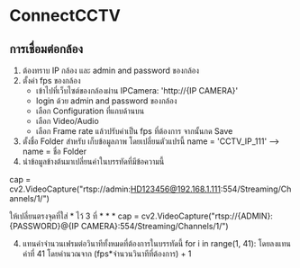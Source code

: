 # ConnectCCTV

## การเชื่อมต่อกล้อง
1. ต้องทราบ IP กล้อง และ admin and password ของกล้อง
2. ตั้งค่า fps ของกล้อง
	- เข้าไปที่เว็บไซต์ของกล้องผ่าน IPCamera: 'http://{IP CAMERA}'
	- login ด้วย admin and password ของกล้อง
	- เลือก Configuration ที่แถบด้านบน
	- เลือก Video/Audio
	- เลือก Frame rate แล้วปรับค่าเป็น fps ที่ต้องการ จากนั้นกด Save
3. ตั้งชื่อ Folder สำหรับ เก็บข้อมูลภาพ โดยเปลี่ยนตัวแปรนี้  name = 'CCTV_IP_111' --> name = ชื่อ Folder
4. นำข้อมูลข้างต้นมาเปลี่ยนค่าในบรรทัดที่มีข้อความนี้

cap = cv2.VideoCapture("rtsp://admin:HD123456@192.168.1.111:554/Streaming/Channels/1/")

ให้เปลี่ยนตรงจุดที่ใส่ * ไว้ 3 ที่
					    *       *           *
cap = cv2.VideoCapture("rtsp://{ADMIN}:{PASSWORD}@{IP CAMERA}:554/Streaming/Channels/1/")

4. แทนค่าจำนวนเฟรมต่อวินาทีทั้งหมดที่ต้องการในบรรทัดนี้
	for i in range(1, 41):
	โดยลงแทนค่าที่ 41 โดยคำนวณจาก (fps*จำนวนวินาทีที่ต้องการ) + 1